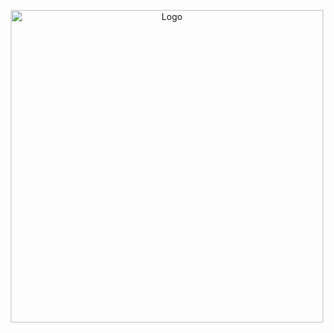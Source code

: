 
<p align="center">
  <img src="https://upload.wikimedia.org/wikipedia/commons/c/c1/McD-McChicken_%28infobox%29.png" alt="Logo" width="500"/>
  <br>
</p>
